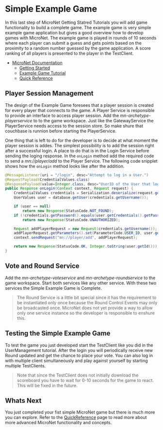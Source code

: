 # Simple Example Game

In this last step of MicroNet Getting Statred Tutorials you will add game functionality to build a complete game. The example game is very simple example game application but gives a good overview how to develop games with MicroNet. The example game is played in rounds of 10 seconds where each player can submit a guess and gets points based on the proximity to a random number guessed by the game application. A score ranking of all players is presented to the player in the TestClient.

* [MicroNet Documentation](../index.md)
  * [Getting Started](../gettingstarted/index.md)
  * [Example Game Tutorial](./index.md)
  * [Quick Reference](../quickreference/index.md)
  
## Player Session Management

The design of the Example Game foresees that a player session is created for every player that connects to the game. A Player Service is responsible to provide an interface to access player session. Add the *mn-archetype-playerservice* to to the game workspace. Just like the GatewayService the PlayerService needs access to the session store. So make shure that couchbase is runnion before starting the PlayerService.

One thing that is left to do for the developer is to decide at what moment the player session is addes. The simplest possibility is to add the session right after a successful login. A place to do that is in the Login Service before sending the loging response. In the `onLogin` method add the required code to send a *mn://player/add* to the Player Service. The following code snipplet shows how the `onLogin` method looks like after the addition. 

```java
@MessageListener(uri = "/login", desc="Attempt to log in a User.")
@RequestPayload(CredentialValues.class)
@ResponsePayload(value=Integer.class, desc="UserID of the User that logged in")
public Response onLogin(Context context, Request request) {
	CredentialValues credentials = Serialization.deserialize(request.getData(), CredentialValues.class);
	UserValues user = database.getUser(credentials.getUsername());

	if (user == null)
		return new Response(StatusCode.NOT_FOUND);
	if (!credentials.getPassword().equals(user.getCredentials().getPassword()))
		return new Response(StatusCode.UNAUTHORIZED);

	Request addPlayerRequest = new Request(credentials.getUsername());
	addPlayerRequest.getParameters().set(ParameterCode.USER_ID, user.getId());
	context.sendRequest("mn://player/add", addPlayerRequest);

	return new Response(StatusCode.OK, Integer.toString(user.getId()));
}
```
## Vote and Round Service

Add the *mn-archetype-voteservice* and *mn-archetype-roundservice* to the game workspace. Start both services like any other service. With these two services the Simple Example Game is Complete.

> The Round Service is a little bit special since it has the requirement to be instantiated only once because the Round Control Events may only be broadcasted once. MicroNet does not yet provide a way to allow only one service instance so the developer is responsible to enshure this.

## Testing the Simple Example Game

To test the game you just developed start the TestClient like you did in the UserManagement tutorial. After the login you will periodically receive new Round updated and get the chance to place your vote. You can also log in with multiple client simultaneously and play against yourself by starting multiple TestClients.

> Note that since the TestClient does not initially download the scoreboard you have to wait for 0-10 seconds for the game to react. This will be fixed in the future. 

## Whats Next

You just completed your fist simple MicroNet game but there is much more you can explore. Refer to the [QuickReference](../quickreference/index.md) page to read more about more advanced MicroNet functionality and concepts. 
